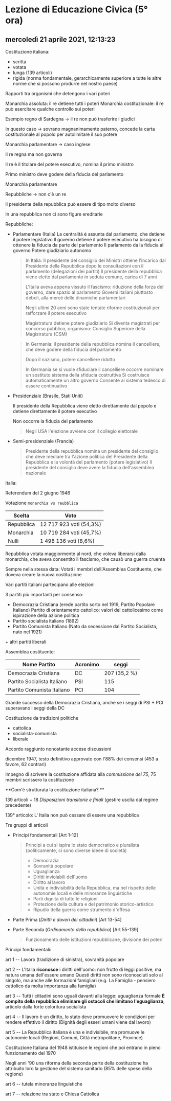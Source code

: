 # Lezione di Educazione Civica (5° ora)

## mercoledì 21 aprile 2021, 12:13:23



Costituzione italiana:

* scritta
* votata
* lunga (139 articoli)
* rigida (norma fondamentale, gerarchicamente superiore a tutte le altre norme che si possono produrre nel nostro paese)

Rapporti tra organismi che detengono i vari poteri

Monarchia assoluta: il re detiene tutti i poteri
Monarchia costituzionale: il re può esercitare qualche controllo sui poteri

Esempio regno di Sardegna -> il re non può trasferire i giudici

In questo caso -> sovrano magnanimamente paterno, concede la carta costituzionale al popolo per autolimitare il suo potere



Monarchia parlamentare -> caso inglese

Il re regna ma non governa

Il re è il titolare del potere esecutivo, nomina il primo ministro

Primo ministro deve godere della fiducia del parlamento

Monarchia parlamentare

Repubbliche -> non c'è un re

Il presidente della repubblica può essere di tipo molto diverso

In una repubblica non ci sono figure ereditarie

Repubbliche:

* Parlamentare (Italia)
  La centralità è assunta dal parlamento, che detiene il potere legislativo
  Il governo detiene il potere esecutivo ha bisogno di ottenere la fiducia da parte del parlamento
  Il parlamento da la fiducia al governo
  Potere giudiziario autonomo

  > In Italia: 
  > Il presidente del consiglio dei Ministri ottiene l'incarico dal Presidente della Repubblica dopo le consultazioni con il parlamento (delegazioni dei partiti)
  > Il presidente della repubblica viene eletto dal parlamento in seduta comune, carica di 7 anni
  >
  > L'Italia aveva appena vissuto il fascismo: riduzione della forza del governo, dare spazio al parlamento
  > Governi italiani piuttosto deboli, alla mercé delle dinamiche parlamentari
  >
  > Negli ultimi 20 anni sono state tentate riforme costituzionali per rafforzare il potere esecutivo
  >
  > Magistratura detiene potere giudiziario
  > Si diventa magistrati per concorso pubblico, organismo: Consiglio Superiore della Magistratura (CSM)

  > In Germania:
  > il presidente della repubblica nomina il cancelliere, che deve godere della fiducia del parlamento
  >
  > Dopo il nazismo, potere cancelliere ridotto
  >
  > In Germania se si vuole sfiduciare il cancelliere occorre nominare un sostituto
  > sistema della sfiducia costruttiva
  > Si costruisce automaticamente un altro governo
  > Consente al sistema tedesco di essere continuativo

* Presidenziale (Brasile, Stati Uniti)

  Il presidente della Repubblica viene eletto direttamente dal popolo e detiene direttamente il potere esecutivo

  Non occorre la fiducia del parlamento

  > Negli USA l'elezione avviene con il collegio elettorale

* Semi-presidenziale (Francia)

  > Presidente della repubblica nomina un presidente del consiglio che deve mediare tra l'azione politica del Presidente della Repubblica e la volontà del parlamento (potere legislativo)
  > Il presidente del consiglio deve avere la fiducia dell'assemblea nazionale

Italia:

Referendum del 2 giugno 1946

Votazione ``monarchia vs reubblica``

| Scelta     | Voto                     |
| ---------- | ------------------------ |
| Repubblica | 12 717 923 voti (54,3%)  |
| Monarchia  | 10 719 284 voti (45,7%)  |
| Nulli      | 1 498 136 voti    (8,6%) |

Repubblica votata maggiormente al nord, che voleva liberarsi dalla monarchia, che aveva consentito il fascismo, che causò una guerra cruenta

Sempre nella stessa data:
Votati i membri dell'Assemblea Costituente, che doveva creare la nuova costituzione

Vari partiti italiani partecipano alle elezioni

3 partiti più importanti per consenso:

* Democrazia Cristiana (erede partito sorto nel 1919, Partito Popolare Italiano)
  Partito di orientamento cattolico: valori del cattolicesimo come ispirazione della azione politica
* Partito socialista italiano (1892)
* Partito Comunista Italiano (Nato da secessione dal Partito Socialista, nato nel 1921)

\+ altri partiti liberali

Assemblea costituente:

| Nome Partito                | Acronimo | seggi        |
|-----------------------------|----------|--------------|
| Democrazia Cristiana        | DC       | 207 (35,2 %) |
| Partito Socialista Italiano | PSI      | 115          |
| Partito Comunista Italiano  | PCI      | 104          |

Grande successo della Democrazia Cristiana, anche se i seggi di PSI + PCI superavano i seggi della DC

Costituzione da tradizioni politiche

* cattolica
* socialista-comunista
* liberale

Accordo raggiunto nonostante accese discussioni

dicembre 1947, testo definitivo approvato con l'88% dei consensi (453 a favore, 62 contrari)

Impegno di scrivere la costituzione affidata alla *commissione dei 75*, 75 membri scrissero la costituzione

**Com'è strutturata la costituzione italiana? **

139 articoli + 18 *Disposizioni transitorie e finali* (gestire uscita dal regime precedente)

139° articolo: L' Italia non può cessare di essere una repubblica

Tre gruppi di articoli

* Principi fondamentali [Art 1-12]

  > Principi a cui si ispira lo stato democratico e pluralista (politicamente, ci sono diverse ideee di società)
  >
  > * Democrazia
  > * Sovranità popolare
  > * Uguaglianza
  > * Diritti inviolabili dell'uomo
  > * Diritto al lavoro
  > * Unità e indivisibilità della Repubblica, ma nel rispetto delle autonomie locali e delle minoranze linguistiche
  > * Parti dignità di tutte le religioni
  > * Protezione della cultura e del patrimonio storico-artistico
  > * Ripudio della guerra come strumento d'offesa

* Parte Prima (*Diritti e doveri dei cittadini*) [Art 13-54]

* Parte Seconda (*Ordinamento della repubblica*) [Art 55-139]

  > Funzionamento delle istituzioni repubblicane, divisione dei poteri



Principi fondamentali:

art 1 -- Lavoro (tradizione di sinistra), sovranità popolare

art 2 -- L'Italia **riconosce** i diritti dell'uomo: non frutto di leggi positive, ma natura umana dell'essere umano
Questi diritti non sono riconosciuti solo al singolo, ma anche alle formazioni famigliari (e.g. La Famiglia - pensiero cattolico da molta importanza alla famiglia)

art 3 -- Tutti i cittadini sono uguali davanti alla legge: uguaglianza formale
**È compito della repubblica eliminare gli ostacoli che limitano l'eguaglianza**, articolo dalla forte coloritura socialista

art 4 -- Il lavoro è un diritto, lo stato deve promuovere le condizioni per rendere effettivo il diritto
(Dignità degli esseri umani viene dal lavoro)

art 5 -- La Repubblica italiana è una e indivisibile, ma promuove le autonomie locali (Regioni, Comuni, Città metropolitane, Province)

Costituzione Italiana del 1948 istituisce le regioni che poi entrano in pieno funzionamento del 1970

Negli anni '90 una riforma della seconda parte della costituzione ha attribuito loro la gestione del sistema sanitario (85% delle spese della regione)

art 6 -- tutela minoranze linguistiche

art 7 -- relazione tra stato e Chiesa Cattolica